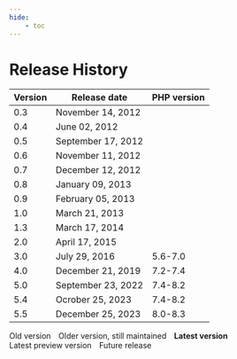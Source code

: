 ```yaml
---
hide:
    - toc
---
```

# Release History

<table>
    <thead>
    <tr>
        <th class="version-th-center">Version</th>
        <th class="version-th-center">Release date</th>
        <th class="version-th-right">PHP version</th>
    </tr>
    </thead>
    <tbody>
    <tr>
        <td class="version-td-center">0.3</td>
        <td class="version-td-center">November 14, 2012</td>
        <td class="version-td-right"></td>
    </tr>
    <tr>
        <td class="version-td-center">0.4</td>
        <td class="version-td-center">June 02, 2012</td>
        <td class="version-td-right"></td>
    </tr>
    <tr>
        <td class="version-td-center">0.5</td>
        <td class="version-td-center">September 17, 2012</td>
        <td class="version-td-right"></td>
    </tr>
    <tr>
        <td class="version-td-center">0.6</td>
        <td class="version-td-center">November 11, 2012</td>
        <td class="version-td-right"></td>
    </tr>
    <tr>
        <td class="version-td-center">0.7</td>
        <td class="version-td-center">December 12, 2012</td>
        <td class="version-td-right"></td>
    </tr>
    <tr>
        <td class="version-td-center">0.8</td>
        <td class="version-td-center">January 09, 2013</td>
        <td class="version-td-right"></td>
    </tr>
    <tr>
        <td class="version-td-center">0.9</td>
        <td class="version-td-center">February 05, 2013</td>
        <td class="version-td-right"></td>
    </tr>
    <tr>
        <td class="version-td-center">1.0</td>
        <td class="version-td-center">March 21, 2013</td>
        <td class="version-td-right"></td>
    </tr>
    <tr>
        <td class="version-td-center">1.3</td>
        <td class="version-td-center">March 17, 2014</td>
        <td class="version-td-right"></td>
    </tr>
    <tr>
        <td class="version-td-center">2.0</td>
        <td class="version-td-center">April 17, 2015</td>
        <td class="version-td-right"></td>
    </tr>
    <tr>
        <td class="version-td-center">3.0</td>
        <td class="version-td-center">July 29, 2016</td>
        <td class="version-td-right">5.6-7.0</td>
    </tr>
    <tr>
        <td class="version-td-center">4.0</td>
        <td class="version-td-center">December 21, 2019</td>
        <td class="version-td-right">7.2-7.4</td>
    </tr>
    <tr>
        <td class="version-td-center">5.0</td>
        <td class="version-td-center">September 23, 2022</td>
        <td class="version-td-right">7.4-8.2</td>
    </tr>
    <tr>
        <td class="version-td-center previous-version">5.4</td>
        <td class="version-td-center">Ocrober 25, 2023</td>
        <td class="version-td-right">7.4-8.2</td>
    </tr>
    <tr>
        <td class="version-td-center current-version">5.5</td>
        <td class="version-td-center">December 25, 2023</td>
        <td class="version-td-right">8.0-8.3</td>
    </tr>
    </tbody>
</table>

<div style="margin-left: -1em;">
    <div style="float: left; margin-left: 1em; display: none;">
        <span style="white-space: nowrap;"><b>Legend:</b></span>
    </div>
    <div style="float: left; margin-left: 1em;">
        <span class="legend legend-old-version"
              title="An older version, not maintained">
            Old version
        </span>
    </div>
    <div style="float: left; margin-left: 1em;">
        <span class="legend legend-old-version-supported" 
              title="An older version, yet still maintained">
            Older version, still maintained
        </span>
    </div>
    <div style="float: left; margin-left: 1em;">
        <span class="legend legend-latest" 
              title="Latest stable version">
            <strong>Latest version</strong>
        </span>
    </div>
    <div style="float: left; margin-left: 1em;">
        <span class="legend legend-future" 
              title="Latest preview of a future release">
            Latest preview version
        </span>
    </div>
    <div style="float: left; margin-left: 1em;">
        <span class="legend legend-future" 
              title="A future release">
            Future release
        </span>
    </div>
    <div style="clear: left;">
    </div>
</div>
